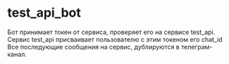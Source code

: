 # test_api_bot
Бот принимает токен от сервиса, проверяет его на сервисе test_api.
Сервис test_api присваивает пользователю с этим токеном его chat_id
Все последующие сообщения на сервис, дублируются в телеграм-канал.
